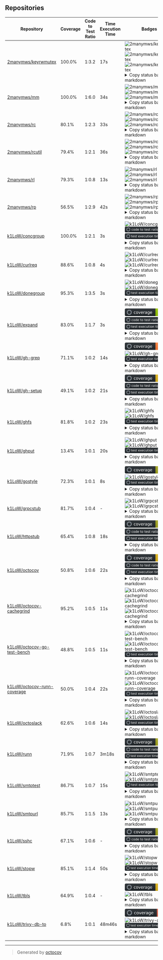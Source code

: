 ## Repositories

| Repository | Coverage | Code to Test Ratio | Time Execution Time | Badges |
| --- | --- | --- | --- | --- |
| [2manymws/keyrwmutex](https://github.com/2manymws/keyrwmutex) | 100.0% | 1:3.2 | 17s | ![2manymws/keyrwmutex](https://raw.githubusercontent.com/k1LoW/octocovs/main/badges/2manymws/keyrwmutex/coverage.svg) ![2manymws/keyrwmutex](https://raw.githubusercontent.com/k1LoW/octocovs/main/badges/2manymws/keyrwmutex/ratio.svg) ![2manymws/keyrwmutex](https://raw.githubusercontent.com/k1LoW/octocovs/main/badges/2manymws/keyrwmutex/time.svg) <details><summary>Copy status badge markdown</summary>```![Coverage](https://raw.githubusercontent.com/k1LoW/octocovs/main/badges/2manymws/keyrwmutex/coverage.svg)```<br>```![Code to Test Ratio](https://raw.githubusercontent.com/k1LoW/octocovs/main/badges/2manymws/keyrwmutex/ratio.svg)```<br>```![Test Execution Time](https://raw.githubusercontent.com/k1LoW/octocovs/main/badges/2manymws/keyrwmutex/time.svg)```</details> |
| [2manymws/mm](https://github.com/2manymws/mm) | 100.0% | 1:6.0 | 34s | ![2manymws/mm](https://raw.githubusercontent.com/k1LoW/octocovs/main/badges/2manymws/mm/coverage.svg) ![2manymws/mm](https://raw.githubusercontent.com/k1LoW/octocovs/main/badges/2manymws/mm/ratio.svg) ![2manymws/mm](https://raw.githubusercontent.com/k1LoW/octocovs/main/badges/2manymws/mm/time.svg) <details><summary>Copy status badge markdown</summary>```![Coverage](https://raw.githubusercontent.com/k1LoW/octocovs/main/badges/2manymws/mm/coverage.svg)```<br>```![Code to Test Ratio](https://raw.githubusercontent.com/k1LoW/octocovs/main/badges/2manymws/mm/ratio.svg)```<br>```![Test Execution Time](https://raw.githubusercontent.com/k1LoW/octocovs/main/badges/2manymws/mm/time.svg)```</details> |
| [2manymws/rc](https://github.com/2manymws/rc) | 80.1% | 1:2.3 | 33s | ![2manymws/rc](https://raw.githubusercontent.com/k1LoW/octocovs/main/badges/2manymws/rc/coverage.svg) ![2manymws/rc](https://raw.githubusercontent.com/k1LoW/octocovs/main/badges/2manymws/rc/ratio.svg) ![2manymws/rc](https://raw.githubusercontent.com/k1LoW/octocovs/main/badges/2manymws/rc/time.svg) <details><summary>Copy status badge markdown</summary>```![Coverage](https://raw.githubusercontent.com/k1LoW/octocovs/main/badges/2manymws/rc/coverage.svg)```<br>```![Code to Test Ratio](https://raw.githubusercontent.com/k1LoW/octocovs/main/badges/2manymws/rc/ratio.svg)```<br>```![Test Execution Time](https://raw.githubusercontent.com/k1LoW/octocovs/main/badges/2manymws/rc/time.svg)```</details> |
| [2manymws/rcutil](https://github.com/2manymws/rcutil) | 79.4% | 1:2.1 | 36s | ![2manymws/rcutil](https://raw.githubusercontent.com/k1LoW/octocovs/main/badges/2manymws/rcutil/coverage.svg) ![2manymws/rcutil](https://raw.githubusercontent.com/k1LoW/octocovs/main/badges/2manymws/rcutil/ratio.svg) ![2manymws/rcutil](https://raw.githubusercontent.com/k1LoW/octocovs/main/badges/2manymws/rcutil/time.svg) <details><summary>Copy status badge markdown</summary>```![Coverage](https://raw.githubusercontent.com/k1LoW/octocovs/main/badges/2manymws/rcutil/coverage.svg)```<br>```![Code to Test Ratio](https://raw.githubusercontent.com/k1LoW/octocovs/main/badges/2manymws/rcutil/ratio.svg)```<br>```![Test Execution Time](https://raw.githubusercontent.com/k1LoW/octocovs/main/badges/2manymws/rcutil/time.svg)```</details> |
| [2manymws/rl](https://github.com/2manymws/rl) | 79.3% | 1:0.8 | 13s | ![2manymws/rl](https://raw.githubusercontent.com/k1LoW/octocovs/main/badges/2manymws/rl/coverage.svg) ![2manymws/rl](https://raw.githubusercontent.com/k1LoW/octocovs/main/badges/2manymws/rl/ratio.svg) ![2manymws/rl](https://raw.githubusercontent.com/k1LoW/octocovs/main/badges/2manymws/rl/time.svg) <details><summary>Copy status badge markdown</summary>```![Coverage](https://raw.githubusercontent.com/k1LoW/octocovs/main/badges/2manymws/rl/coverage.svg)```<br>```![Code to Test Ratio](https://raw.githubusercontent.com/k1LoW/octocovs/main/badges/2manymws/rl/ratio.svg)```<br>```![Test Execution Time](https://raw.githubusercontent.com/k1LoW/octocovs/main/badges/2manymws/rl/time.svg)```</details> |
| [2manymws/rp](https://github.com/2manymws/rp) | 56.5% | 1:2.9 | 42s | ![2manymws/rp](https://raw.githubusercontent.com/k1LoW/octocovs/main/badges/2manymws/rp/coverage.svg) ![2manymws/rp](https://raw.githubusercontent.com/k1LoW/octocovs/main/badges/2manymws/rp/ratio.svg) ![2manymws/rp](https://raw.githubusercontent.com/k1LoW/octocovs/main/badges/2manymws/rp/time.svg) <details><summary>Copy status badge markdown</summary>```![Coverage](https://raw.githubusercontent.com/k1LoW/octocovs/main/badges/2manymws/rp/coverage.svg)```<br>```![Code to Test Ratio](https://raw.githubusercontent.com/k1LoW/octocovs/main/badges/2manymws/rp/ratio.svg)```<br>```![Test Execution Time](https://raw.githubusercontent.com/k1LoW/octocovs/main/badges/2manymws/rp/time.svg)```</details> |
| [k1LoW/concgroup](https://github.com/k1LoW/concgroup) | 100.0% | 1:2.1 | 3s | ![k1LoW/concgroup](https://raw.githubusercontent.com/k1LoW/octocovs/main/badges/k1LoW/concgroup/coverage.svg) ![k1LoW/concgroup](https://raw.githubusercontent.com/k1LoW/octocovs/main/badges/k1LoW/concgroup/ratio.svg) ![k1LoW/concgroup](https://raw.githubusercontent.com/k1LoW/octocovs/main/badges/k1LoW/concgroup/time.svg) <details><summary>Copy status badge markdown</summary>```![Coverage](https://raw.githubusercontent.com/k1LoW/octocovs/main/badges/k1LoW/concgroup/coverage.svg)```<br>```![Code to Test Ratio](https://raw.githubusercontent.com/k1LoW/octocovs/main/badges/k1LoW/concgroup/ratio.svg)```<br>```![Test Execution Time](https://raw.githubusercontent.com/k1LoW/octocovs/main/badges/k1LoW/concgroup/time.svg)```</details> |
| [k1LoW/curlreq](https://github.com/k1LoW/curlreq) | 88.6% | 1:0.8 | 4s | ![k1LoW/curlreq](https://raw.githubusercontent.com/k1LoW/octocovs/main/badges/k1LoW/curlreq/coverage.svg) ![k1LoW/curlreq](https://raw.githubusercontent.com/k1LoW/octocovs/main/badges/k1LoW/curlreq/ratio.svg) ![k1LoW/curlreq](https://raw.githubusercontent.com/k1LoW/octocovs/main/badges/k1LoW/curlreq/time.svg) <details><summary>Copy status badge markdown</summary>```![Coverage](https://raw.githubusercontent.com/k1LoW/octocovs/main/badges/k1LoW/curlreq/coverage.svg)```<br>```![Code to Test Ratio](https://raw.githubusercontent.com/k1LoW/octocovs/main/badges/k1LoW/curlreq/ratio.svg)```<br>```![Test Execution Time](https://raw.githubusercontent.com/k1LoW/octocovs/main/badges/k1LoW/curlreq/time.svg)```</details> |
| [k1LoW/donegroup](https://github.com/k1LoW/donegroup) | 95.3% | 1:3.5 | 3s | ![k1LoW/donegroup](https://raw.githubusercontent.com/k1LoW/octocovs/main/badges/k1LoW/donegroup/coverage.svg) ![k1LoW/donegroup](https://raw.githubusercontent.com/k1LoW/octocovs/main/badges/k1LoW/donegroup/ratio.svg) ![k1LoW/donegroup](https://raw.githubusercontent.com/k1LoW/octocovs/main/badges/k1LoW/donegroup/time.svg) <details><summary>Copy status badge markdown</summary>```![Coverage](https://raw.githubusercontent.com/k1LoW/octocovs/main/badges/k1LoW/donegroup/coverage.svg)```<br>```![Code to Test Ratio](https://raw.githubusercontent.com/k1LoW/octocovs/main/badges/k1LoW/donegroup/ratio.svg)```<br>```![Test Execution Time](https://raw.githubusercontent.com/k1LoW/octocovs/main/badges/k1LoW/donegroup/time.svg)```</details> |
| [k1LoW/expand](https://github.com/k1LoW/expand) | 83.0% | 1:1.7 | 3s | ![k1LoW/expand](https://raw.githubusercontent.com/k1LoW/octocovs/main/badges/k1LoW/expand/coverage.svg) ![k1LoW/expand](https://raw.githubusercontent.com/k1LoW/octocovs/main/badges/k1LoW/expand/ratio.svg) ![k1LoW/expand](https://raw.githubusercontent.com/k1LoW/octocovs/main/badges/k1LoW/expand/time.svg) <details><summary>Copy status badge markdown</summary>```![Coverage](https://raw.githubusercontent.com/k1LoW/octocovs/main/badges/k1LoW/expand/coverage.svg)```<br>```![Code to Test Ratio](https://raw.githubusercontent.com/k1LoW/octocovs/main/badges/k1LoW/expand/ratio.svg)```<br>```![Test Execution Time](https://raw.githubusercontent.com/k1LoW/octocovs/main/badges/k1LoW/expand/time.svg)```</details> |
| [k1LoW/gh-grep](https://github.com/k1LoW/gh-grep) | 71.1% | 1:0.2 | 14s | ![k1LoW/gh-grep](https://raw.githubusercontent.com/k1LoW/octocovs/main/badges/k1LoW/gh-grep/coverage.svg) ![k1LoW/gh-grep](https://raw.githubusercontent.com/k1LoW/octocovs/main/badges/k1LoW/gh-grep/ratio.svg) ![k1LoW/gh-grep](https://raw.githubusercontent.com/k1LoW/octocovs/main/badges/k1LoW/gh-grep/time.svg) <details><summary>Copy status badge markdown</summary>```![Coverage](https://raw.githubusercontent.com/k1LoW/octocovs/main/badges/k1LoW/gh-grep/coverage.svg)```<br>```![Code to Test Ratio](https://raw.githubusercontent.com/k1LoW/octocovs/main/badges/k1LoW/gh-grep/ratio.svg)```<br>```![Test Execution Time](https://raw.githubusercontent.com/k1LoW/octocovs/main/badges/k1LoW/gh-grep/time.svg)```</details> |
| [k1LoW/gh-setup](https://github.com/k1LoW/gh-setup) | 49.1% | 1:0.2 | 21s | ![k1LoW/gh-setup](https://raw.githubusercontent.com/k1LoW/octocovs/main/badges/k1LoW/gh-setup/coverage.svg) ![k1LoW/gh-setup](https://raw.githubusercontent.com/k1LoW/octocovs/main/badges/k1LoW/gh-setup/ratio.svg) ![k1LoW/gh-setup](https://raw.githubusercontent.com/k1LoW/octocovs/main/badges/k1LoW/gh-setup/time.svg) <details><summary>Copy status badge markdown</summary>```![Coverage](https://raw.githubusercontent.com/k1LoW/octocovs/main/badges/k1LoW/gh-setup/coverage.svg)```<br>```![Code to Test Ratio](https://raw.githubusercontent.com/k1LoW/octocovs/main/badges/k1LoW/gh-setup/ratio.svg)```<br>```![Test Execution Time](https://raw.githubusercontent.com/k1LoW/octocovs/main/badges/k1LoW/gh-setup/time.svg)```</details> |
| [k1LoW/ghfs](https://github.com/k1LoW/ghfs) | 81.8% | 1:0.2 | 23s | ![k1LoW/ghfs](https://raw.githubusercontent.com/k1LoW/octocovs/main/badges/k1LoW/ghfs/coverage.svg) ![k1LoW/ghfs](https://raw.githubusercontent.com/k1LoW/octocovs/main/badges/k1LoW/ghfs/ratio.svg) ![k1LoW/ghfs](https://raw.githubusercontent.com/k1LoW/octocovs/main/badges/k1LoW/ghfs/time.svg) <details><summary>Copy status badge markdown</summary>```![Coverage](https://raw.githubusercontent.com/k1LoW/octocovs/main/badges/k1LoW/ghfs/coverage.svg)```<br>```![Code to Test Ratio](https://raw.githubusercontent.com/k1LoW/octocovs/main/badges/k1LoW/ghfs/ratio.svg)```<br>```![Test Execution Time](https://raw.githubusercontent.com/k1LoW/octocovs/main/badges/k1LoW/ghfs/time.svg)```</details> |
| [k1LoW/ghput](https://github.com/k1LoW/ghput) | 13.4% | 1:0.1 | 20s | ![k1LoW/ghput](https://raw.githubusercontent.com/k1LoW/octocovs/main/badges/k1LoW/ghput/coverage.svg) ![k1LoW/ghput](https://raw.githubusercontent.com/k1LoW/octocovs/main/badges/k1LoW/ghput/ratio.svg) ![k1LoW/ghput](https://raw.githubusercontent.com/k1LoW/octocovs/main/badges/k1LoW/ghput/time.svg) <details><summary>Copy status badge markdown</summary>```![Coverage](https://raw.githubusercontent.com/k1LoW/octocovs/main/badges/k1LoW/ghput/coverage.svg)```<br>```![Code to Test Ratio](https://raw.githubusercontent.com/k1LoW/octocovs/main/badges/k1LoW/ghput/ratio.svg)```<br>```![Test Execution Time](https://raw.githubusercontent.com/k1LoW/octocovs/main/badges/k1LoW/ghput/time.svg)```</details> |
| [k1LoW/gostyle](https://github.com/k1LoW/gostyle) | 72.3% | 1:0.1 | 8s | ![k1LoW/gostyle](https://raw.githubusercontent.com/k1LoW/octocovs/main/badges/k1LoW/gostyle/coverage.svg) ![k1LoW/gostyle](https://raw.githubusercontent.com/k1LoW/octocovs/main/badges/k1LoW/gostyle/ratio.svg) ![k1LoW/gostyle](https://raw.githubusercontent.com/k1LoW/octocovs/main/badges/k1LoW/gostyle/time.svg) <details><summary>Copy status badge markdown</summary>```![Coverage](https://raw.githubusercontent.com/k1LoW/octocovs/main/badges/k1LoW/gostyle/coverage.svg)```<br>```![Code to Test Ratio](https://raw.githubusercontent.com/k1LoW/octocovs/main/badges/k1LoW/gostyle/ratio.svg)```<br>```![Test Execution Time](https://raw.githubusercontent.com/k1LoW/octocovs/main/badges/k1LoW/gostyle/time.svg)```</details> |
| [k1LoW/grpcstub](https://github.com/k1LoW/grpcstub) | 81.7% | 1:0.4 | - | ![k1LoW/grpcstub](https://raw.githubusercontent.com/k1LoW/octocovs/main/badges/k1LoW/grpcstub/coverage.svg) ![k1LoW/grpcstub](https://raw.githubusercontent.com/k1LoW/octocovs/main/badges/k1LoW/grpcstub/ratio.svg) <details><summary>Copy status badge markdown</summary>```![Coverage](https://raw.githubusercontent.com/k1LoW/octocovs/main/badges/k1LoW/grpcstub/coverage.svg)```<br>```![Code to Test Ratio](https://raw.githubusercontent.com/k1LoW/octocovs/main/badges/k1LoW/grpcstub/ratio.svg)```</details> |
| [k1LoW/httpstub](https://github.com/k1LoW/httpstub) | 65.4% | 1:0.8 | 18s | ![k1LoW/httpstub](https://raw.githubusercontent.com/k1LoW/octocovs/main/badges/k1LoW/httpstub/coverage.svg) ![k1LoW/httpstub](https://raw.githubusercontent.com/k1LoW/octocovs/main/badges/k1LoW/httpstub/ratio.svg) ![k1LoW/httpstub](https://raw.githubusercontent.com/k1LoW/octocovs/main/badges/k1LoW/httpstub/time.svg) <details><summary>Copy status badge markdown</summary>```![Coverage](https://raw.githubusercontent.com/k1LoW/octocovs/main/badges/k1LoW/httpstub/coverage.svg)```<br>```![Code to Test Ratio](https://raw.githubusercontent.com/k1LoW/octocovs/main/badges/k1LoW/httpstub/ratio.svg)```<br>```![Test Execution Time](https://raw.githubusercontent.com/k1LoW/octocovs/main/badges/k1LoW/httpstub/time.svg)```</details> |
| [k1LoW/octocov](https://github.com/k1LoW/octocov) | 50.8% | 1:0.6 | 22s | ![k1LoW/octocov](https://raw.githubusercontent.com/k1LoW/octocovs/main/badges/k1LoW/octocov/coverage.svg) ![k1LoW/octocov](https://raw.githubusercontent.com/k1LoW/octocovs/main/badges/k1LoW/octocov/ratio.svg) ![k1LoW/octocov](https://raw.githubusercontent.com/k1LoW/octocovs/main/badges/k1LoW/octocov/time.svg) <details><summary>Copy status badge markdown</summary>```![Coverage](https://raw.githubusercontent.com/k1LoW/octocovs/main/badges/k1LoW/octocov/coverage.svg)```<br>```![Code to Test Ratio](https://raw.githubusercontent.com/k1LoW/octocovs/main/badges/k1LoW/octocov/ratio.svg)```<br>```![Test Execution Time](https://raw.githubusercontent.com/k1LoW/octocovs/main/badges/k1LoW/octocov/time.svg)```</details> |
| [k1LoW/octocov-cachegrind](https://github.com/k1LoW/octocov-cachegrind) | 95.2% | 1:0.5 | 11s | ![k1LoW/octocov-cachegrind](https://raw.githubusercontent.com/k1LoW/octocovs/main/badges/k1LoW/octocov-cachegrind/coverage.svg) ![k1LoW/octocov-cachegrind](https://raw.githubusercontent.com/k1LoW/octocovs/main/badges/k1LoW/octocov-cachegrind/ratio.svg) ![k1LoW/octocov-cachegrind](https://raw.githubusercontent.com/k1LoW/octocovs/main/badges/k1LoW/octocov-cachegrind/time.svg) <details><summary>Copy status badge markdown</summary>```![Coverage](https://raw.githubusercontent.com/k1LoW/octocovs/main/badges/k1LoW/octocov-cachegrind/coverage.svg)```<br>```![Code to Test Ratio](https://raw.githubusercontent.com/k1LoW/octocovs/main/badges/k1LoW/octocov-cachegrind/ratio.svg)```<br>```![Test Execution Time](https://raw.githubusercontent.com/k1LoW/octocovs/main/badges/k1LoW/octocov-cachegrind/time.svg)```</details> |
| [k1LoW/octocov-go-test-bench](https://github.com/k1LoW/octocov-go-test-bench) | 48.8% | 1:0.5 | 11s | ![k1LoW/octocov-go-test-bench](https://raw.githubusercontent.com/k1LoW/octocovs/main/badges/k1LoW/octocov-go-test-bench/coverage.svg) ![k1LoW/octocov-go-test-bench](https://raw.githubusercontent.com/k1LoW/octocovs/main/badges/k1LoW/octocov-go-test-bench/ratio.svg) ![k1LoW/octocov-go-test-bench](https://raw.githubusercontent.com/k1LoW/octocovs/main/badges/k1LoW/octocov-go-test-bench/time.svg) <details><summary>Copy status badge markdown</summary>```![Coverage](https://raw.githubusercontent.com/k1LoW/octocovs/main/badges/k1LoW/octocov-go-test-bench/coverage.svg)```<br>```![Code to Test Ratio](https://raw.githubusercontent.com/k1LoW/octocovs/main/badges/k1LoW/octocov-go-test-bench/ratio.svg)```<br>```![Test Execution Time](https://raw.githubusercontent.com/k1LoW/octocovs/main/badges/k1LoW/octocov-go-test-bench/time.svg)```</details> |
| [k1LoW/octocov-runn-coverage](https://github.com/k1LoW/octocov-runn-coverage) | 50.0% | 1:0.4 | 22s | ![k1LoW/octocov-runn-coverage](https://raw.githubusercontent.com/k1LoW/octocovs/main/badges/k1LoW/octocov-runn-coverage/coverage.svg) ![k1LoW/octocov-runn-coverage](https://raw.githubusercontent.com/k1LoW/octocovs/main/badges/k1LoW/octocov-runn-coverage/ratio.svg) ![k1LoW/octocov-runn-coverage](https://raw.githubusercontent.com/k1LoW/octocovs/main/badges/k1LoW/octocov-runn-coverage/time.svg) <details><summary>Copy status badge markdown</summary>```![Coverage](https://raw.githubusercontent.com/k1LoW/octocovs/main/badges/k1LoW/octocov-runn-coverage/coverage.svg)```<br>```![Code to Test Ratio](https://raw.githubusercontent.com/k1LoW/octocovs/main/badges/k1LoW/octocov-runn-coverage/ratio.svg)```<br>```![Test Execution Time](https://raw.githubusercontent.com/k1LoW/octocovs/main/badges/k1LoW/octocov-runn-coverage/time.svg)```</details> |
| [k1LoW/octoslack](https://github.com/k1LoW/octoslack) | 62.6% | 1:0.6 | 14s | ![k1LoW/octoslack](https://raw.githubusercontent.com/k1LoW/octocovs/main/badges/k1LoW/octoslack/coverage.svg) ![k1LoW/octoslack](https://raw.githubusercontent.com/k1LoW/octocovs/main/badges/k1LoW/octoslack/ratio.svg) ![k1LoW/octoslack](https://raw.githubusercontent.com/k1LoW/octocovs/main/badges/k1LoW/octoslack/time.svg) <details><summary>Copy status badge markdown</summary>```![Coverage](https://raw.githubusercontent.com/k1LoW/octocovs/main/badges/k1LoW/octoslack/coverage.svg)```<br>```![Code to Test Ratio](https://raw.githubusercontent.com/k1LoW/octocovs/main/badges/k1LoW/octoslack/ratio.svg)```<br>```![Test Execution Time](https://raw.githubusercontent.com/k1LoW/octocovs/main/badges/k1LoW/octoslack/time.svg)```</details> |
| [k1LoW/runn](https://github.com/k1LoW/runn) | 71.9% | 1:0.7 | 3m18s | ![k1LoW/runn](https://raw.githubusercontent.com/k1LoW/octocovs/main/badges/k1LoW/runn/coverage.svg) ![k1LoW/runn](https://raw.githubusercontent.com/k1LoW/octocovs/main/badges/k1LoW/runn/ratio.svg) ![k1LoW/runn](https://raw.githubusercontent.com/k1LoW/octocovs/main/badges/k1LoW/runn/time.svg) <details><summary>Copy status badge markdown</summary>```![Coverage](https://raw.githubusercontent.com/k1LoW/octocovs/main/badges/k1LoW/runn/coverage.svg)```<br>```![Code to Test Ratio](https://raw.githubusercontent.com/k1LoW/octocovs/main/badges/k1LoW/runn/ratio.svg)```<br>```![Test Execution Time](https://raw.githubusercontent.com/k1LoW/octocovs/main/badges/k1LoW/runn/time.svg)```</details> |
| [k1LoW/smtptest](https://github.com/k1LoW/smtptest) | 86.7% | 1:0.7 | 15s | ![k1LoW/smtptest](https://raw.githubusercontent.com/k1LoW/octocovs/main/badges/k1LoW/smtptest/coverage.svg) ![k1LoW/smtptest](https://raw.githubusercontent.com/k1LoW/octocovs/main/badges/k1LoW/smtptest/ratio.svg) ![k1LoW/smtptest](https://raw.githubusercontent.com/k1LoW/octocovs/main/badges/k1LoW/smtptest/time.svg) <details><summary>Copy status badge markdown</summary>```![Coverage](https://raw.githubusercontent.com/k1LoW/octocovs/main/badges/k1LoW/smtptest/coverage.svg)```<br>```![Code to Test Ratio](https://raw.githubusercontent.com/k1LoW/octocovs/main/badges/k1LoW/smtptest/ratio.svg)```<br>```![Test Execution Time](https://raw.githubusercontent.com/k1LoW/octocovs/main/badges/k1LoW/smtptest/time.svg)```</details> |
| [k1LoW/smtpurl](https://github.com/k1LoW/smtpurl) | 85.7% | 1:1.5 | 13s | ![k1LoW/smtpurl](https://raw.githubusercontent.com/k1LoW/octocovs/main/badges/k1LoW/smtpurl/coverage.svg) ![k1LoW/smtpurl](https://raw.githubusercontent.com/k1LoW/octocovs/main/badges/k1LoW/smtpurl/ratio.svg) ![k1LoW/smtpurl](https://raw.githubusercontent.com/k1LoW/octocovs/main/badges/k1LoW/smtpurl/time.svg) <details><summary>Copy status badge markdown</summary>```![Coverage](https://raw.githubusercontent.com/k1LoW/octocovs/main/badges/k1LoW/smtpurl/coverage.svg)```<br>```![Code to Test Ratio](https://raw.githubusercontent.com/k1LoW/octocovs/main/badges/k1LoW/smtpurl/ratio.svg)```<br>```![Test Execution Time](https://raw.githubusercontent.com/k1LoW/octocovs/main/badges/k1LoW/smtpurl/time.svg)```</details> |
| [k1LoW/sshc](https://github.com/k1LoW/sshc) | 67.1% | 1:0.6 | - | ![k1LoW/sshc](https://raw.githubusercontent.com/k1LoW/octocovs/main/badges/k1LoW/sshc/coverage.svg) ![k1LoW/sshc](https://raw.githubusercontent.com/k1LoW/octocovs/main/badges/k1LoW/sshc/ratio.svg) <details><summary>Copy status badge markdown</summary>```![Coverage](https://raw.githubusercontent.com/k1LoW/octocovs/main/badges/k1LoW/sshc/coverage.svg)```<br>```![Code to Test Ratio](https://raw.githubusercontent.com/k1LoW/octocovs/main/badges/k1LoW/sshc/ratio.svg)```</details> |
| [k1LoW/stopw](https://github.com/k1LoW/stopw) | 85.1% | 1:1.4 | 50s | ![k1LoW/stopw](https://raw.githubusercontent.com/k1LoW/octocovs/main/badges/k1LoW/stopw/coverage.svg) ![k1LoW/stopw](https://raw.githubusercontent.com/k1LoW/octocovs/main/badges/k1LoW/stopw/ratio.svg) ![k1LoW/stopw](https://raw.githubusercontent.com/k1LoW/octocovs/main/badges/k1LoW/stopw/time.svg) <details><summary>Copy status badge markdown</summary>```![Coverage](https://raw.githubusercontent.com/k1LoW/octocovs/main/badges/k1LoW/stopw/coverage.svg)```<br>```![Code to Test Ratio](https://raw.githubusercontent.com/k1LoW/octocovs/main/badges/k1LoW/stopw/ratio.svg)```<br>```![Test Execution Time](https://raw.githubusercontent.com/k1LoW/octocovs/main/badges/k1LoW/stopw/time.svg)```</details> |
| [k1LoW/tbls](https://github.com/k1LoW/tbls) | 64.9% | 1:0.4 | - | ![k1LoW/tbls](https://raw.githubusercontent.com/k1LoW/octocovs/main/badges/k1LoW/tbls/coverage.svg) ![k1LoW/tbls](https://raw.githubusercontent.com/k1LoW/octocovs/main/badges/k1LoW/tbls/ratio.svg) <details><summary>Copy status badge markdown</summary>```![Coverage](https://raw.githubusercontent.com/k1LoW/octocovs/main/badges/k1LoW/tbls/coverage.svg)```<br>```![Code to Test Ratio](https://raw.githubusercontent.com/k1LoW/octocovs/main/badges/k1LoW/tbls/ratio.svg)```</details> |
| [k1LoW/trivy-db-to](https://github.com/k1LoW/trivy-db-to) | 6.8% | 1:0.1 | 48m46s | ![k1LoW/trivy-db-to](https://raw.githubusercontent.com/k1LoW/octocovs/main/badges/k1LoW/trivy-db-to/coverage.svg) ![k1LoW/trivy-db-to](https://raw.githubusercontent.com/k1LoW/octocovs/main/badges/k1LoW/trivy-db-to/ratio.svg) ![k1LoW/trivy-db-to](https://raw.githubusercontent.com/k1LoW/octocovs/main/badges/k1LoW/trivy-db-to/time.svg) <details><summary>Copy status badge markdown</summary>```![Coverage](https://raw.githubusercontent.com/k1LoW/octocovs/main/badges/k1LoW/trivy-db-to/coverage.svg)```<br>```![Code to Test Ratio](https://raw.githubusercontent.com/k1LoW/octocovs/main/badges/k1LoW/trivy-db-to/ratio.svg)```<br>```![Test Execution Time](https://raw.githubusercontent.com/k1LoW/octocovs/main/badges/k1LoW/trivy-db-to/time.svg)```</details> |

---

> Generated by [octocov](https://github.com/k1LoW/octocov)
